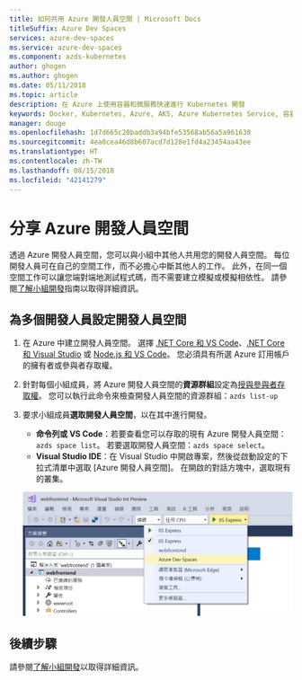 ```yaml
---
title: 如何共用 Azure 開發人員空間 | Microsoft Docs
titleSuffix: Azure Dev Spaces
services: azure-dev-spaces
ms.service: azure-dev-spaces
ms.component: azds-kubernetes
author: ghogen
ms.author: ghogen
ms.date: 05/11/2018
ms.topic: article
description: 在 Azure 上使用容器和微服務快速進行 Kubernetes 開發
keywords: Docker, Kubernetes, Azure, AKS, Azure Kubernetes Service, 容器
manager: douge
ms.openlocfilehash: 1d7d665c20baddb3a94bfe53568ab56a5a961630
ms.sourcegitcommit: 4ea0cea46d8b607acd7d128e1fd4a23454aa43ee
ms.translationtype: HT
ms.contentlocale: zh-TW
ms.lasthandoff: 08/15/2018
ms.locfileid: "42141279"
---
```

# <a name="share-azure-dev-spaces"></a>分享 Azure 開發人員空間

透過 Azure 開發人員空間，您可以與小組中其他人共用您的開發人員空間。 每位開發人員可在自己的空間工作，而不必擔心中斷其他人的工作。 此外，在同一個空間工作可以讓您端對端地測試程式碼，而不需要建立模擬或模擬相依性。 請參閱[了解小組開發](../team-development-nodejs.md)指南以取得詳細資訊。

## <a name="set-up-a-dev-space-for-multiple-developers"></a>為多個開發人員設定開發人員空間

1. 在 Azure 中建立開發人員空間。 選擇 [.NET Core 和 VS Code](../get-started-netcore.md)、[.NET Core 和 Visual Studio](../get-started-netcore-visualstudio.md) 或 [Node.js 和 VS Code](../get-started-nodejs.md)。 您必須具有所選 Azure 訂用帳戶的擁有者或參與者存取權。
1. 針對每個小組成員，將 Azure 開發人員空間的**資源群組**設定為[授與參與者存取權](/azure/active-directory/role-based-access-control-configure)。 您可以執行此命令來檢查開發人員空間的資源群組：`azds list-up`
1. 要求小組成員**選取開發人員空間**，以在其中進行開發。
     * **命令列或 VS Code**：若要查看您可以存取的現有 Azure 開發人員空間：`azds space list`。 若要選取開發人員空間：`azds space select`。
     * **Visual Studio IDE**：在 Visual Studio 中開啟專案，然後從啟動設定的下拉式清單中選取 [Azure 開發人員空間]。 在開啟的對話方塊中，選取現有的叢集。

    ![Visual Studio 啟動設定的下拉式清單](../media/get-started-netcore-visualstudio/LaunchSettings.png)

## <a name="next-steps"></a>後續步驟

請參閱[了解小組開發](../team-development-nodejs.md)以取得詳細資訊。